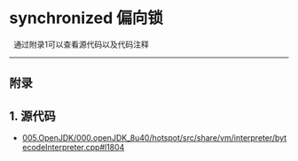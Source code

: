 # synchronized 偏向锁
&nbsp;&nbsp;通过附录1可以查看源代码以及代码注释
















---
## 附录
## 1. 源代码
- [005.OpenJDK/000.openJDK_8u40/hotspot/src/share/vm/interpreter/bytecodeInterpreter.cpp#l1804](../../../005.OpenJDK/000.openJDK_8u40/hotspot/src/share/vm/interpreter/bytecodeInterpreter.cpp#l1804)
